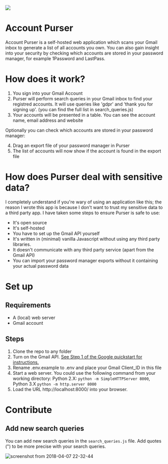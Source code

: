 ![](https://user-images.githubusercontent.com/3017676/38424019-ffb04316-39af-11e8-9a67-655746a3be9c.png)

# Account Purser
Account Purser is a self-hosted web application which scans your Gmail inbox to generate a list of all accounts you own. You can also gain insight into your security by checking which accounts are stored in your password manager, for example 1Password and LastPass.

# How does it work?
1. You sign into your Gmail Account
2. Purser will perform search queries in your Gmail inbox to find your registred accounts. It will use queries like 'gdpr' and 'thank you for signing up'. (you can find the full list in search_queries.js)
3. Your accounts will be presented in a table. You can see the account name, email address and website

Optionally you can check which accounts are stored in your password manager:

4. Drag an export file of your password manager in Purser
5. The list of accounts will now show if the account is found in the export file

# How does Purser deal with sensitive data?
I completely understand if you're wary of using an application like this; the reason I wrote this app is because I don't want to trust my sensitive data to a third party app. I have taken some steps to ensure Purser is safe to use:

* It's open source
* It's self-hosted
* You have to set up the Gmail API yourself
* It's written in (minimal) vanilla Javascript without using any third party libraries.
* It doesn't communicate with any third party service (apart from the Gmail API)
* You can import your password manager exports without it containing your actual password data

# Set up
## Requirements
* A (local) web server
* Gmail account

## Steps
1. Clone the repo to any folder
2. Turn on the Gmail API. [See Step 1 of the Google quickstart for instructions.](https://developers.google.com/gmail/api/quickstart/js)
3. Rename .env.example to .env and place your Gmail Client_ID in this file
4. Start a web server. You could use the following command from your working directory: Python 2.X: `python -m SimpleHTTPServer 8000`, Python 3.X `python -m http.server 8000`
5. Load the URL http://localhost:8000/ into your browser.

# Contribute
## Add new search queries
You can add new search queries in the `search_queries.js` file. Add quotes (") to be more precise with your search queries.

![screenshot from 2018-04-07 22-32-44](https://user-images.githubusercontent.com/3017676/38460098-a3fdc6f6-3ab3-11e8-84ce-92a0c9c0949e.png)
